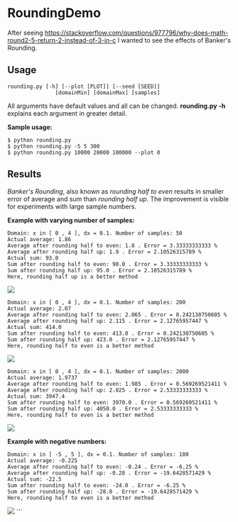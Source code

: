 RoundingDemo
============

After seeing https://stackoverflow.com/questions/977796/why-does-math-round2-5-return-2-instead-of-3-in-c I wanted to see the effects of Banker's Rounding.

Usage
-----
```
rounding.py [-h] [--plot [PLOT]] [--seed [SEED]]
               [domainMin] [domainMax] [samples]
```
All arguments have default values and all can be changed. **rounding.py -h** explains each argument in greater detail.

**Sample usage:**
```
$ python rounding.py
$ python rounding.py -5 5 300
$ python rounding.py 10000 20000 100000 --plot 0
```

Results
-------

*Banker's Rounding*, also known as *rounding half to even* results in smaller error of average and sum than *rounding half up*. The improvement is visible for experiments with large sample numbers. 

**Example with varying number of samples:**
```
Domain: x in [ 0 , 4 ], dx = 0.1. Number of samples: 50
Actual average: 1.86
Average after rounding half to even: 1.8 . Error = 3.33333333333 %
Average after rounding half up: 1.9 . Error = 2.10526315789 %
Actual sum: 93.0
Sum after rounding half to even: 90.0 . Error = 3.33333333333 %
Sum after rounding half up: 95.0 . Error = 2.10526315789 %
Here, rounding half up is a better method
```
<img src="https://raw.github.com/AmadeusW/RoundingDemo/master/results/rounding_0_4_50_halfUpBetter.png" />

```
Domain: x in [ 0 , 4 ], dx = 0.1. Number of samples: 200
Actual average: 2.07
Average after rounding half to even: 2.065 . Error = 0.242130750605 %
Average after rounding half up: 2.115 . Error = 2.12765957447 %
Actual sum: 414.0
Sum after rounding half to even: 413.0 . Error = 0.242130750605 %
Sum after rounding half up: 423.0 . Error = 2.12765957447 %
Here, rounding half to even is a better method
```
<img src="https://raw.github.com/AmadeusW/RoundingDemo/master/results/rounding_0_4_200_halfToEvenBetter.png" />

```
Domain: x in [ 0 , 4 ], dx = 0.1. Number of samples: 2000
Actual average: 1.9737
Average after rounding half to even: 1.985 . Error = 0.569269521411 %
Average after rounding half up: 2.025 . Error = 2.53333333333 %
Actual sum: 3947.4
Sum after rounding half to even: 3970.0 . Error = 0.569269521411 %
Sum after rounding half up: 4050.0 . Error = 2.53333333333 %
Here, rounding half to even is a better method
```
<img src="https://raw.github.com/AmadeusW/RoundingDemo/master/results/rounding_0_4_2000_halfToEvenBetter.png" />

**Example with negative numbers:**
```
Domain: x in [ -5 , 5 ], dx = 0.1. Number of samples: 100
Actual average: -0.225
Average after rounding half to even: -0.24 . Error = -6.25 %
Average after rounding half up: -0.28 . Error = -19.6428571429 %
Actual sum: -22.5
Sum after rounding half to even: -24.0 . Error = -6.25 %
Sum after rounding half up: -28.0 . Error = -19.6428571429 %
Here, rounding half to even is a better method
```
<img src="https://raw.github.com/AmadeusW/RoundingDemo/master/results/rounding_-5_5_100_halfToEvenBetter.png" />
```

